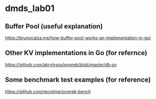 # dmds_lab01

## Buffer Pool (useful explanation)

https://brunocalza.me/how-buffer-pool-works-an-implementation-in-go/


## Other KV implementations in Go (for refernce)

https://github.com/akrylysov/pogreb/blob/master/db.go


## Some benchmark test examples (for reference)
https://github.com/recoilme/pogreb-bench